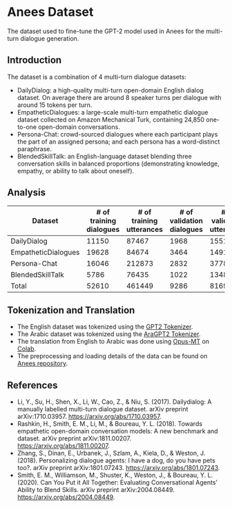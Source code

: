 # Anees Dataset
The dataset used to fine-tune the GPT-2 model used in Anees for the multi-turn dialogue generation.

## Introduction
The dataset is a combination of 4 multi-turn dialogue datasets:
  - DailyDialog: a high-quality multi-turn open-domain English dialog dataset. On average there are around 8 speaker turns per dialogue with around 15 tokens per turn.
  - EmpatheticDialogues: a large-scale multi-turn empathetic dialogue dataset collected on Amazon Mechanical Turk, containing 24,850 one-to-one open-domain conversations.
  - Persona-Chat: crowd-sourced dialogues where each participant plays the part of an assigned persona; and each persona has a word-distinct paraphrase.
  - BlendedSkillTalk: an English-language dataset blending three conversation skills in balanced proportions (demonstrating knowledge, empathy, or ability to talk about oneself).

## Analysis

| Dataset               | # of training dialogues | # of training utterances | # of validation dialogues | # of validation utterances |
| --------------------- | ----------------------- | ------------------------ | ------------------------- | -------------------------- |
| DailyDialog | 11150 | 87467 | 1968 | 15512 |
| EmpatheticDialogues | 19628 | 84674 | 3464 | 14912 |
| Persona-Chat | 16046 | 212873 | 2832 | 37788 |
| BlendedSkillTalk | 5786 | 76435 | 1022 | 13482 |
| Total | 52610 | 461449 | 9286 | 81694 |

## Tokenization and Translation
  - The English dataset was tokenized using the [GPT2 Tokenizer](https://huggingface.co/gpt2).
  - The Arabic dataset was tokenized using the [AraGPT2 Tokenizer](https://huggingface.co/aubmindlab/aragpt2-base).
  - The translation from English to Arabic was done using [Opus-MT](https://huggingface.co/Helsinki-NLP/opus-mt-ar-en) on [Colab](https://colab.research.google.com/drive/1d-ynR5qfv22zRwRs3QNLKC8-s0ux2PRC?usp=sharing).
  - The preprocessing and loading details of the data can be found on [Anees repository](https://github.com/aashrafh/Anees).
  
## References
  - Li, Y., Su, H., Shen, X., Li, W., Cao, Z., & Niu, S. (2017). Dailydialog: A manually labelled multi-turn dialogue dataset. arXiv preprint arXiv:1710.03957. https://arxiv.org/abs/1710.03957.
  - Rashkin, H., Smith, E. M., Li, M., & Boureau, Y. L. (2018). Towards empathetic open-domain conversation models: A new benchmark and dataset. arXiv preprint arXiv:1811.00207. https://arxiv.org/abs/1811.00207.
  - Zhang, S., Dinan, E., Urbanek, J., Szlam, A., Kiela, D., & Weston, J. (2018). Personalizing dialogue agents: I have a dog, do you have pets too?. arXiv preprint arXiv:1801.07243. https://arxiv.org/abs/1801.07243.
  - Smith, E. M., Williamson, M., Shuster, K., Weston, J., & Boureau, Y. L. (2020). Can You Put it All Together: Evaluating Conversational Agents' Ability to Blend Skills. arXiv preprint arXiv:2004.08449. https://arxiv.org/abs/2004.08449.

